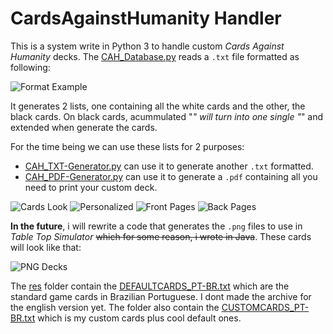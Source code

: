 # CardsAgainstHumanity Handler

This is a system write in Python 3 to handle custom *Cards Against Humanity* decks. The [CAH_Database.py](https://github.com/imsamuka/CAH_Handler/blob/master/CAH_PDF-Generator.py) reads a `.txt` file formatted as following:

![Format Example](https://i.imgur.com/TiMWUW1.png)

It generates 2 lists, one containing all the white cards and the other, the black cards. On black cards, acummulated "_" will turn into one single "_" and extended when generate the cards.

For the time being we can use these lists for 2 purposes:

 - [CAH_TXT-Generator.py](https://github.com/imsamuka/CAH_Handler/blob/master/CAH_TXT-Generator.py "CAH_TXT-Generator.py") can use it to generate another `.txt` formatted.
 - [CAH_PDF-Generator.py](https://github.com/imsamuka/CAH_Handler/blob/master/CAH_PDF-Generator.py "CAH_PDF-Generator.py") can use it to generate a `.pdf` containing all you need to print your custom deck.

![Cards Look](https://i.imgur.com/4CM1OF8.png)
![Personalized](https://i.imgur.com/8O7pULT.png)
![Front Pages](https://i.imgur.com/A0YqXnw.png)
![Back Pages](https://i.imgur.com/sIDMQ1n.png)

**In the future**, i will rewrite a code that generates the `.png` files to use in *Table Top Simulator* ~~which for some reason, i wrote in Java~~. These cards will look like that:

![PNG Decks](https://i.imgur.com/dxy8rGC.png)

The [res](https://github.com/imsamuka/CAH_Handler/tree/master/res "res") folder contain the [DEFAULTCARDS_PT-BR.txt](https://github.com/imsamuka/CAH_Handler/blob/master/res/DEFAULTCARDS_PT-BR.txt "DEFAULTCARDS_PT-BR.txt") which are the standard game cards in Brazilian Portuguese. I dont made the archive for the english version yet.
The folder also contain the [CUSTOMCARDS_PT-BR.txt](https://github.com/imsamuka/CAH_Handler/blob/master/res/CUSTOMCARDS_PT-BR.txt "CUSTOMCARDS_PT-BR.txt") which is my custom cards plus cool default ones.
